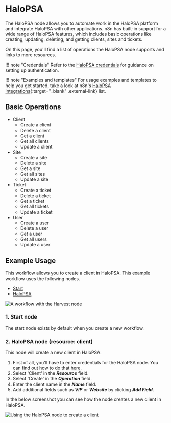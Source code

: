 # HaloPSA

The HaloPSA node allows you to automate work in the HaloPSA platform and integrate HaloPSA with other applications. n8n has built-in support for a wide range of HaloPSA features, which includes basic operations like creating, updating, deleting, and getting clients, sites and tickets. 

On this page, you'll find a list of operations the HaloPSA node supports and links to more resources.

!!! note "Credentials"
    Refer to the [HaloPSA credentials](https://docs.n8n.io/integrations/builtin/credentials/halopsa/) for guidance on setting up authentication. 

!!! note "Examples and templates"
    For usage examples and templates to help you get started, take a look at n8n's [HaloPSA integrations](https://n8n.io/integrations/halopsa/){:target="_blank" .external-link} list.


## Basic Operations

* Client
    * Create a client
    * Delete a client
    * Get a client
    * Get all clients
    * Update a client
* Site
    * Create a site
    * Delete a site
    * Get a site
    * Get all sites
    * Update a site
* Ticket
    * Create a ticket
    * Delete a ticket
    * Get a ticket
    * Get all tickets
    * Update a ticket
* User
    * Create a user
    * Delete a user
    * Get a user
    * Get all users
    * Update a user

## Example Usage

This workflow allows you to create a client in HaloPSA. This example workflow uses the following nodes.
- [Start](/integrations/builtin/core-nodes/n8n-nodes-base.start/)
- [HaloPSA]()

![A workflow with the Harvest node](/_images/integrations/builtin/app-nodes/halopsa/workflow.png)

### 1. Start node

The start node exists by default when you create a new workflow.

### 2. HaloPSA node (resource: client)

This node will create a new client in HaloPSA.

1. First of all, you'll have to enter credentials for the HaloPSA node. You can find out how to do that [here](/integrations/builtin/credentials/halopsa/).
2. Select 'Client' in the ***Resource*** field.
3. Select 'Create' in the ***Operation*** field.
4. Enter the client name in the ***Name*** field.
5. Add additional fields such as ***VIP*** or ***Website*** by clicking ***Add Field***.

In the below screenshot you can see how the node creates a new client in HaloPSA.

![Using the HaloPSA node to create a client](/_images/integrations/builtin/app-nodes/halopsa/halopsa-client-create.png)
